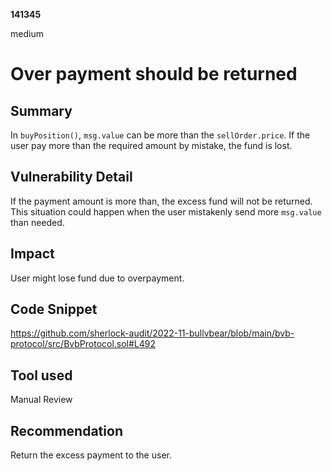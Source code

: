 __141345__

medium

# Over payment should be returned


## Summary

In `buyPosition()`, `msg.value` can be more than the `sellOrder.price`. If the user pay more than the required amount by mistake, the fund is lost.


## Vulnerability Detail

If the payment amount is more than, the excess fund will not be returned. This situation could happen when the user mistakenly send more `msg.value` than needed.


## Impact

User might lose fund due to overpayment.


## Code Snippet


https://github.com/sherlock-audit/2022-11-bullvbear/blob/main/bvb-protocol/src/BvbProtocol.sol#L492


## Tool used

Manual Review

## Recommendation

Return the excess payment to the user.